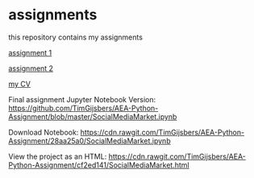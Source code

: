 # assignments
this repository contains my assignments

[assignment 1](https://github.com/janboone/assignments/blob/master/assignment_1.ipynb)

[assignment 2](https://github.com/janboone/assignments/blob/master/assignment_2.ipynb)

[my CV](https://github.com/janboone/assignments/blob/master/CV.md)

Final assignment
Jupyter Notebook Version: https://github.com/TimGijsbers/AEA-Python-Assignment/blob/master/SocialMediaMarket.ipynb

Download Notebook: https://cdn.rawgit.com/TimGijsbers/AEA-Python-Assignment/28aa25a0/SocialMediaMarket.ipynb

View the project as an HTML: https://cdn.rawgit.com/TimGijsbers/AEA-Python-Assignment/cf2ed141/SocialMediaMarket.html
